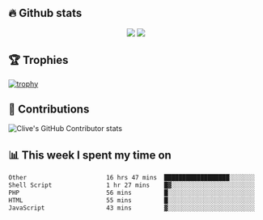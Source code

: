 ## &#128293; Github stats

<!-- GitHub Readme Streak Stats - https://github.com/DenverCoder1/github-readme-streak-stats -->
<p align="center">

<picture>
  <source 
    srcset="https://github-readme-stats.vercel.app/api?username=clivewalkden&count_private=true&show_icons=true&theme=darcula"
    media="(prefers-color-scheme: dark)"
  />
  <source
    srcset="https://github-readme-stats.vercel.app/api?username=clivewalkden&count_private=true&show_icons=true&theme=calm"
    media="(prefers-color-scheme: light), (prefers-color-scheme: no-preference)"
  />
  <img src="https://github-readme-stats.vercel.app/api?username=clivewalkden&count_private=true&show_icons=true&theme=darcula" />
</picture>

<a href="https://git.io/streak-stats" target="_blank">
  <img src="http://github-readme-streak-stats.herokuapp.com?user=clivewalkden&theme=darcula&date_format=j%20M%5B%20Y%5D" />
</a>

</p>

## &#127942; Trophies
[![trophy](https://github-profile-trophy.vercel.app/?username=clivewalkden&theme=onedark)](https://github.com/clivewalkden/github-profile-trophy)

## &#129309; Contributions
![Clive's GitHub Contributor stats](https://github-contributor-stats.vercel.app/api?username=clivewalkden)

## &#128202; This week I spent my time on
<!--START_SECTION:waka-->

```txt
Other                      16 hrs 47 mins  ██████████████████░░░░░░░   71.67 %
Shell Script               1 hr 27 mins    █▓░░░░░░░░░░░░░░░░░░░░░░░   06.21 %
PHP                        56 mins         █░░░░░░░░░░░░░░░░░░░░░░░░   04.04 %
HTML                       55 mins         █░░░░░░░░░░░░░░░░░░░░░░░░   03.97 %
JavaScript                 43 mins         ▓░░░░░░░░░░░░░░░░░░░░░░░░   03.06 %
```

<!--END_SECTION:waka-->
